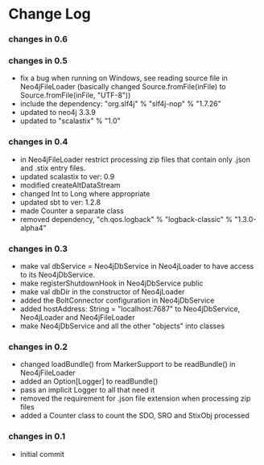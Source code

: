 Change Log
==========


### changes in 0.6



### changes in 0.5

* fix a bug when running on Windows, see reading source file in Neo4jFileLoader
(basically changed Source.fromFile(inFile) to Source.fromFile(inFile, "UTF-8"))
* include the dependency: "org.slf4j" % "slf4j-nop" % "1.7.26"
* updated to neo4j 3.3.9
* updated to "scalastix" % "1.0"


### changes in 0.4

* in Neo4jFileLoader restrict processing zip files that contain only .json and .stix entry files.
* updated scalastix to ver: 0.9
* modified createAltDataStream
* changed Int to Long where appropriate
* updated sbt to ver: 1.2.8
* made Counter a separate class
* removed dependency, "ch.qos.logback" % "logback-classic" % "1.3.0-alpha4"

### changes in 0.3

* make val dbService = Neo4jDbService in Neo4jLoader to have access to its Neo4jDbService.
* make registerShutdownHook in Neo4jDbService public
* make val dbDir in the constructor of Neo4jLoader
* added the BoltConnector configuration in Neo4jDbService
* added  hostAddress: String = "localhost:7687" to Neo4jDbService, Neo4jLoader and Neo4jFileLoader
* make Neo4jDbService and all the other "objects" into classes

### changes in 0.2

* changed loadBundle() from MarkerSupport to be readBundle() in Neo4jFileLoader
* added an Option[Logger] to readBundle()
* pass an implicit Logger to all that need it
* removed the requirement for .json file extension when processing zip files
* added a Counter class to count the SDO, SRO and StixObj processed

### changes in 0.1

* initial commit